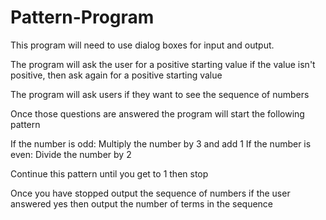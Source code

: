 # Pattern-Program

This program will need to use dialog boxes for input and output.

The program will ask the user for a positive starting value
  if the value isn't positive, then ask again for a positive starting value
  
The program will ask users if they want to see the sequence of numbers

Once those questions are answered the program will start the following pattern

  If the number is odd:  Multiply the number by 3 and add 1
  If the number is even:  Divide the number by 2
  
  Continue this pattern until you get to 1 then stop
  
Once you have stopped output the sequence of numbers if the user answered yes then output the number of terms in the sequence

